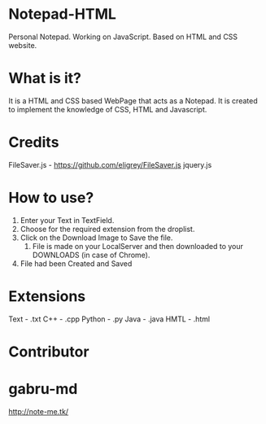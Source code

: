 # Notepad-HTML
Personal Notepad. Working on JavaScript. Based on HTML and CSS website.

# What is it?
It is a HTML and CSS based WebPage that acts as a Notepad.
It is created to implement the knowledge of CSS, HTML and Javascript. 

# Credits
FileSaver.js - https://github.com/eligrey/FileSaver.js
jquery.js

# How to use?
1. Enter your Text in TextField.
2. Choose for the required extension from the droplist.
3. Click on the Download Image to Save the file.
   1. File is made on your LocalServer and then downloaded to your DOWNLOADS (in case of Chrome).
4. File had been Created and Saved

# Extensions
Text - .txt
C++ - .cpp
Python - .py
Java - .java
HMTL - .html

# Contributor
# gabru-md

http://note-me.tk/
